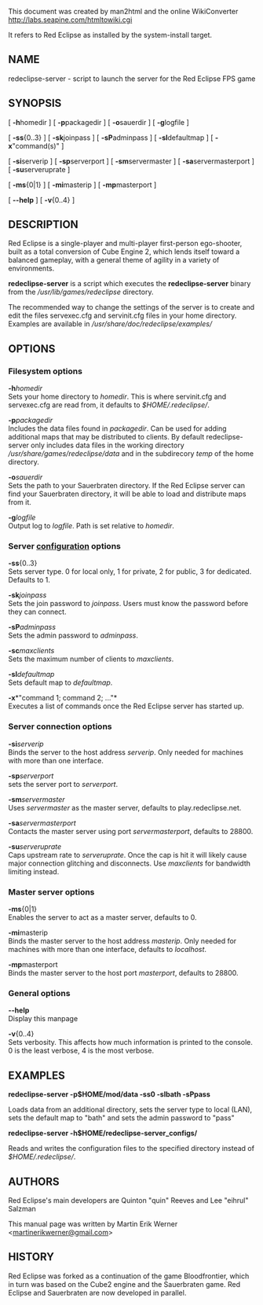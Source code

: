 This document was created by man2html and the online WikiConverter <http://labs.seapine.com/htmltowiki.cgi>

It refers to Red Eclipse as installed by the system-install target.

## NAME

redeclipse-server - script to launch the server for the Red Eclipse FPS game

## SYNOPSIS

\[ **-h**homedir \] \[ **-p**packagedir \] \[ **-o**sauerdir \] \[ **-g**logfile \]

\[ **-ss**{0..3} \] \[ **-sk**joinpass \] \[ **-sP**adminpass \] \[ **-sl**defaultmap \] \[ **-x**"command(s)" \]

\[ **-si**serverip \] \[ **-sp**serverport \] \[ **-sm**servermaster \] \[ **-sa**servermasterport \] \[ **-su**serveruprate \]

\[ **-ms**{0|1} \] \[ **-mi**masterip \] \[ **-mp**masterport \]

\[ **--help** \] \[ **-v**{0..4} \]

## DESCRIPTION

Red Eclipse is a single-player and multi-player first-person ego-shooter, built as a total conversion of Cube Engine 2, which lends itself toward a balanced gameplay, with a general theme of agility in a variety of environments.

**redeclipse-server** is a script which executes the **redeclipse-server** binary from the */usr/lib/games/redeclipse* directory.

The recommended way to change the settings of the server is to create and edit the files servexec.cfg and servinit.cfg files in your home directory. Examples are available in */usr/share/doc/redeclipse/examples/*

## OPTIONS

### Filesystem options

**-h***homedir*  
Sets your home directory to *homedir*. This is where servinit.cfg and servexec.cfg are read from, it defaults to *$HOME/.redeclipse/*.

  

**-p***packagedir*  
Includes the data files found in *packagedir*. Can be used for adding additional maps that may be distributed to clients. By default redeclipse-server only includes data files in the working directory */usr/share/games/redeclipse/data* and in the subdirecory *temp* of the home directory.

**-o***sauerdir*  
Sets the path to your Sauerbraten directory. If the Red Eclipse server can find your Sauerbraten directory, it will be able to load and distribute maps from it.

**-g***logfile*  
Output log to *logfile*. Path is set relative to *homedir*.

### Server [configuration](Server_Example_Configurations "wikilink") options

**-ss**{0..3}  
Sets server type. 0 for local only, 1 for private, 2 for public, 3 for dedicated. Defaults to 1.

**-sk***joinpass*  
Sets the join password to *joinpass*. Users must know the password before they can connect.

**-sP***adminpass*  
Sets the admin password to *adminpass*.

**-sc***maxclients*  
Sets the maximum number of clients to *maxclients*.

**-sl***defaultmap*  
Sets default map to *defaultmap*.

**-x***"command 1; command 2; ..."*  
Executes a list of commands once the Red Eclipse server has started up.

### Server connection options

**-si***serverip*  
Binds the server to the host address *serverip*. Only needed for machines with more than one interface.

**-sp***serverport*  
sets the server port to *serverport*.

**-sm***servermaster*  
Uses *servermaster* as the master server, defaults to play.redeclipse.net.

**-sa***servermasterport*  
Contacts the master server using port *servermasterport*, defaults to 28800.

**-su***serveruprate*  
Caps upstream rate to *serveruprate*. Once the cap is hit it will likely cause major connection glitching and disconnects. Use *maxclients* for bandwidth limiting instead.

### Master server options

**-ms**{0|1}  
Enables the server to act as a master server, defaults to 0.

**-mi**masterip  
Binds the master server to the host address *masterip*. Only needed for machines with more than one interface, defaults to *localhost*.

**-mp**masterport  
Binds the master server to the host port *masterport*, defaults to 28800.

### General options

**--help**  
Display this manpage

**-v**{0..4}  
Sets verbosity. This affects how much information is printed to the console. 0 is the least verbose, 4 is the most verbose.

## EXAMPLES

**redeclipse-server -p$HOME/mod/data -ss0 -slbath -sPpass**

  
Loads data from an additional directory, sets the server type to local (LAN), sets the default map to "bath" and sets the admin password to "pass"

**redeclipse-server -h$HOME/redeclipse-server\_configs/**

  
Reads and writes the configuration files to the specified directory instead of *$HOME/.redeclipse/*.

## AUTHORS

Red Eclipse's main developers are Quinton "quin" Reeves and Lee "eihrul" Salzman

This manual page was written by Martin Erik Werner &lt;<martinerikwerner@gmail.com>&gt;

## HISTORY

Red Eclipse was forked as a continuation of the game Bloodfrontier, which in turn was based on the Cube2 engine and the Sauerbraten game. Red Eclipse and Sauerbraten are now developed in parallel.
